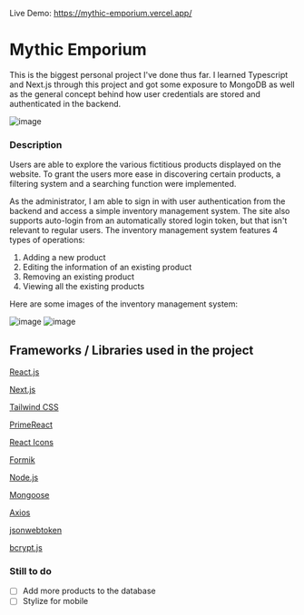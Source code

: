 Live Demo: https://mythic-emporium.vercel.app/

# Mythic Emporium
This is the biggest personal project I've done thus far. I learned Typescript and Next.js through this project and got some exposure to MongoDB as well as the general concept behind how user credentials are stored and authenticated in the backend. 

![image](https://github.com/CHBChan/mythic-emporium/assets/81986429/96ed54c3-1a95-48b6-aad2-9c9842f3e5e4)

### Description
Users are able to explore the various fictitious products displayed on the website. To grant the users more ease in discovering certain products, a filtering system and a searching function were implemented. 

As the administrator, I am able to sign in with user authentication from the backend and access a simple inventory management system. The site also supports auto-login from an automatically stored login token, but that isn't relevant to regular users. The inventory management system features 4 types of operations:

1. Adding a new product
2. Editing the information of an existing product
3. Removing an existing product
4. Viewing all the existing products

Here are some images of the inventory management system:

![image](https://github.com/CHBChan/mythic-emporium/assets/81986429/06194e39-437d-405f-9e92-187f670eddfb)
![image](https://github.com/CHBChan/mythic-emporium/assets/81986429/2d289bbc-edc7-4aaa-b53d-3bc920316b8d)


## Frameworks / Libraries used in the project
[React.js](https://react.dev/)

[Next.js](https://nextjs.org/)

[Tailwind CSS](https://tailwindcss.com/)

[PrimeReact](https://primereact.org/)

[React Icons](https://react-icons.github.io/react-icons/)

[Formik](https://formik.org/)

[Node.js](https://nodejs.org/en)

[Mongoose](https://mongoosejs.com/docs/)

[Axios](https://axios-http.com/)

[jsonwebtoken](https://github.com/auth0/node-jsonwebtoken)

[bcrypt.js](https://github.com/dcodeIO/bcrypt.js)

### Still to do
- [ ] Add more products to the database
- [ ] Stylize for mobile
